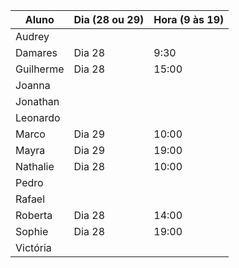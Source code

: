 | Aluno     | Dia (28 ou 29) | Hora (9 às 19) |
| --------- | -------------- | -------------- |
| Audrey    |                |                |
| Damares   |    Dia 28      |    9:30          
| Guilherme |    Dia 28      |    15:00       |
| Joanna    |                |                |
| Jonathan  |                |                |
| Leonardo  |                |                |
| Marco     |    Dia 29      |    10:00       |
| Mayra     |    Dia 29      |    19:00       |
| Nathalie  |    Dia 28      |    10:00       |
| Pedro     |                |                |
| Rafael    |                |                |
| Roberta   |     Dia 28     |      14:00     |
| Sophie    |     Dia 28     |      19:00     |
| Victória  |                |                |
